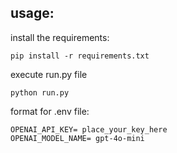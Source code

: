 ## usage:
install the requirements: <br>
```
pip install -r requirements.txt
```
execute run.py file <br>
```
python run.py
```


format for .env file:<br>
```
OPENAI_API_KEY= place_your_key_here
OPENAI_MODEL_NAME= gpt-4o-mini
```
